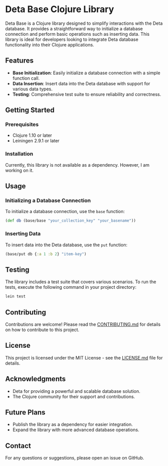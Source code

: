 # Deta Base Clojure Library

Deta Base is a Clojure library designed to simplify interactions with the Deta database. It provides a straightforward way to initialize a database connection and perform basic operations such as inserting data. This library is ideal for developers looking to integrate Deta database functionality into their Clojure applications.

## Features

-   **Base Initialization**: Easily initialize a database connection with a simple function call.
-   **Data Insertion**: Insert data into the Deta database with support for various data types.
-   **Testing**: Comprehensive test suite to ensure reliability and correctness.

## Getting Started

### Prerequisites

-   Clojure 1.10 or later
-   Leiningen 2.9.1 or later

### Installation

Currently, this library is not available as a dependency. However, I am working on it.

## Usage

### Initializing a Database Connection

To initialize a database connection, use the `base` function:

```clojure
(def db (base/base "your_collection_key" "your_basename"))
```

### Inserting Data

To insert data into the Deta database, use the `put` function:

```clojure
(base/put db {:a 1 :b 2} "item-key")
```

## Testing

The library includes a test suite that covers various scenarios. To run the tests, execute the following command in your project directory:

```bash
lein test
```

## Contributing

Contributions are welcome! Please read the [CONTRIBUTING.md](CONTRIBUTING.md) for details on how to contribute to this project.

## License

This project is licensed under the MIT License - see the [LICENSE.md](LICENSE.md) file for details.

## Acknowledgments

-   Deta for providing a powerful and scalable database solution.
-   The Clojure community for their support and contributions.

## Future Plans

-   Publish the library as a dependency for easier integration.
-   Expand the library with more advanced database operations.

## Contact

For any questions or suggestions, please open an issue on GitHub.
